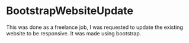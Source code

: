# BootstrapWebsiteUpdate
This was done as a freelance job, I was requested to update the existing website to be responsive. It was made using bootstrap.
